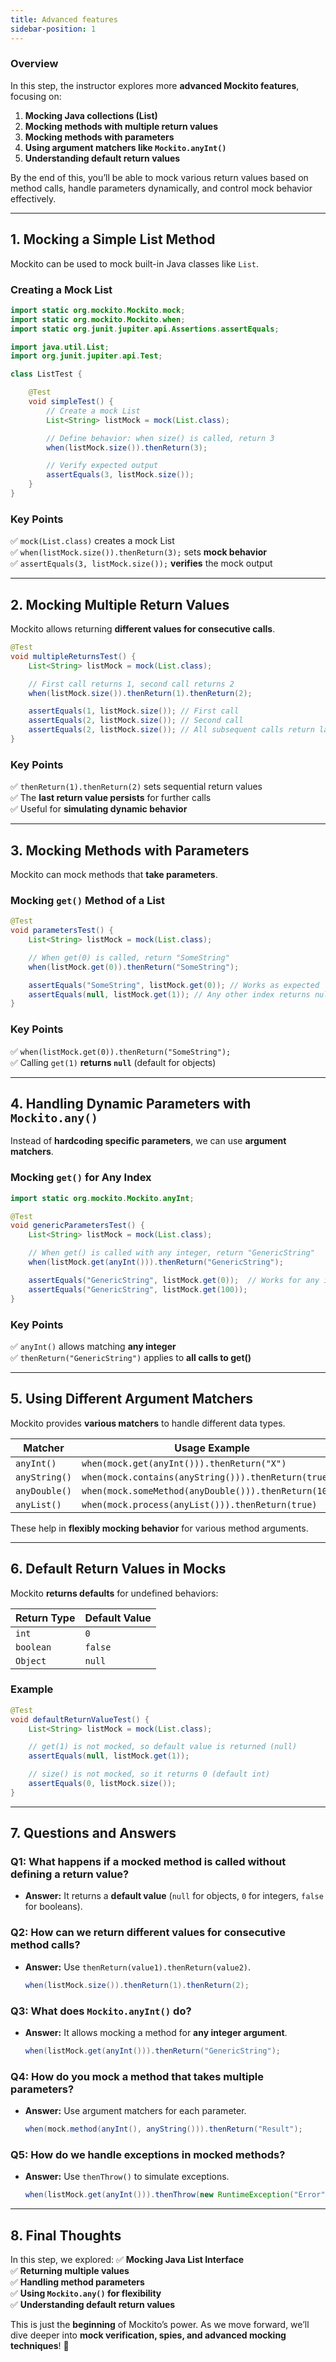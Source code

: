 ```yaml
---
title: Advanced features
sidebar-position: 1
---
```


### **Overview**

In this step, the instructor explores more **advanced Mockito features**,
focusing on:

1. **Mocking Java collections (List)**
2. **Mocking methods with multiple return values**
3. **Mocking methods with parameters**
4. **Using argument matchers like `Mockito.anyInt()`**
5. **Understanding default return values**

By the end of this, you’ll be able to mock various return values based on method
calls, handle parameters dynamically, and control mock behavior effectively.

---

## **1. Mocking a Simple List Method**

Mockito can be used to mock built-in Java classes like `List`.

### **Creating a Mock List**

```java
import static org.mockito.Mockito.mock;
import static org.mockito.Mockito.when;
import static org.junit.jupiter.api.Assertions.assertEquals;

import java.util.List;
import org.junit.jupiter.api.Test;

class ListTest {

    @Test
    void simpleTest() {
        // Create a mock List
        List<String> listMock = mock(List.class);

        // Define behavior: when size() is called, return 3
        when(listMock.size()).thenReturn(3);

        // Verify expected output
        assertEquals(3, listMock.size());
    }
}
```

### **Key Points**

✅ `mock(List.class)` creates a mock List  
✅ `when(listMock.size()).thenReturn(3);` sets **mock behavior**  
✅ `assertEquals(3, listMock.size());` **verifies** the mock output

---

## **2. Mocking Multiple Return Values**

Mockito allows returning **different values for consecutive calls**.

```java
@Test
void multipleReturnsTest() {
    List<String> listMock = mock(List.class);

    // First call returns 1, second call returns 2
    when(listMock.size()).thenReturn(1).thenReturn(2);

    assertEquals(1, listMock.size()); // First call
    assertEquals(2, listMock.size()); // Second call
    assertEquals(2, listMock.size()); // All subsequent calls return last value (2)
}
```

### **Key Points**

✅ `thenReturn(1).thenReturn(2)` sets sequential return values  
✅ The **last return value persists** for further calls  
✅ Useful for **simulating dynamic behavior**

---

## **3. Mocking Methods with Parameters**

Mockito can mock methods that **take parameters**.

### **Mocking `get()` Method of a List**

```java
@Test
void parametersTest() {
    List<String> listMock = mock(List.class);

    // When get(0) is called, return "SomeString"
    when(listMock.get(0)).thenReturn("SomeString");

    assertEquals("SomeString", listMock.get(0)); // Works as expected
    assertEquals(null, listMock.get(1)); // Any other index returns null (default)
}
```

### **Key Points**

✅ `when(listMock.get(0)).thenReturn("SomeString");`  
✅ Calling `get(1)` **returns `null`** (default for objects)

---

## **4. Handling Dynamic Parameters with `Mockito.any()`**

Instead of **hardcoding specific parameters**, we can use **argument matchers**.

### **Mocking `get()` for Any Index**

```java
import static org.mockito.Mockito.anyInt;

@Test
void genericParametersTest() {
    List<String> listMock = mock(List.class);

    // When get() is called with any integer, return "GenericString"
    when(listMock.get(anyInt())).thenReturn("GenericString");

    assertEquals("GenericString", listMock.get(0));  // Works for any index
    assertEquals("GenericString", listMock.get(100));
}
```

### **Key Points**

✅ `anyInt()` allows matching **any integer**  
✅ `thenReturn("GenericString")` applies to **all calls to get()**

---

## **5. Using Different Argument Matchers**

Mockito provides **various matchers** to handle different data types.

| **Matcher**   | **Usage Example**                                     |
| ------------- | ----------------------------------------------------- |
| `anyInt()`    | `when(mock.get(anyInt())).thenReturn("X")`            |
| `anyString()` | `when(mock.contains(anyString())).thenReturn(true)`   |
| `anyDouble()` | `when(mock.someMethod(anyDouble())).thenReturn(10.0)` |
| `anyList()`   | `when(mock.process(anyList())).thenReturn(true)`      |

These help in **flexibly mocking behavior** for various method arguments.

---

## **6. Default Return Values in Mocks**

Mockito **returns defaults** for undefined behaviors:

| **Return Type** | **Default Value** |
| --------------- | ----------------- |
| `int`           | `0`               |
| `boolean`       | `false`           |
| `Object`        | `null`            |

### **Example**

```java
@Test
void defaultReturnValueTest() {
    List<String> listMock = mock(List.class);

    // get(1) is not mocked, so default value is returned (null)
    assertEquals(null, listMock.get(1));

    // size() is not mocked, so it returns 0 (default int)
    assertEquals(0, listMock.size());
}
```

---

## **7. Questions and Answers**

### **Q1: What happens if a mocked method is called without defining a return value?**

- **Answer:** It returns a **default value** (`null` for objects, `0` for
  integers, `false` for booleans).

### **Q2: How can we return different values for consecutive method calls?**

- **Answer:** Use `thenReturn(value1).thenReturn(value2)`.
  ```java
  when(listMock.size()).thenReturn(1).thenReturn(2);
  ```

### **Q3: What does `Mockito.anyInt()` do?**

- **Answer:** It allows mocking a method for **any integer argument**.
  ```java
  when(listMock.get(anyInt())).thenReturn("GenericString");
  ```

### **Q4: How do you mock a method that takes multiple parameters?**

- **Answer:** Use argument matchers for each parameter.
  ```java
  when(mock.method(anyInt(), anyString())).thenReturn("Result");
  ```

### **Q5: How do we handle exceptions in mocked methods?**

- **Answer:** Use `thenThrow()` to simulate exceptions.
  ```java
  when(listMock.get(anyInt())).thenThrow(new RuntimeException("Error"));
  ```

---

## **8. Final Thoughts**

In this step, we explored: ✅ **Mocking Java List Interface**  
✅ **Returning multiple values**  
✅ **Handling method parameters**  
✅ **Using `Mockito.any()` for flexibility**  
✅ **Understanding default return values**

This is just the **beginning** of Mockito’s power. As we move forward, we’ll
dive deeper into **mock verification, spies, and advanced mocking techniques**!
🚀
